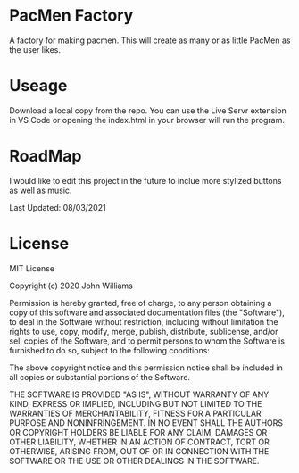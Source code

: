 # PacMen Factory

A factory for making pacmen. This will create as many or as little PacMen as the user likes.  

# Useage
Download a local copy from the repo.  You can use the Live Servr extension in VS Code or opening the index.html in your browser will run the program.

# RoadMap
I would like to edit this project in the future to inclue more stylized buttons as well as music.

Last Updated: 08/03/2021

# License
MIT License

Copyright (c) 2020 John Williams

Permission is hereby granted, free of charge, to any person obtaining a copy of this software and associated documentation files (the "Software"), to deal in the Software without restriction, including without limitation the rights to use, copy, modify, merge, publish, distribute, sublicense, and/or sell copies of the Software, and to permit persons to whom the Software is furnished to do so, subject to the following conditions:

The above copyright notice and this permission notice shall be included in all copies or substantial portions of the Software.

THE SOFTWARE IS PROVIDED "AS IS", WITHOUT WARRANTY OF ANY KIND, EXPRESS OR IMPLIED, INCLUDING BUT NOT LIMITED TO THE WARRANTIES OF MERCHANTABILITY, FITNESS FOR A PARTICULAR PURPOSE AND NONINFRINGEMENT. IN NO EVENT SHALL THE AUTHORS OR COPYRIGHT HOLDERS BE LIABLE FOR ANY CLAIM, DAMAGES OR OTHER LIABILITY, WHETHER IN AN ACTION OF CONTRACT, TORT OR OTHERWISE, ARISING FROM, OUT OF OR IN CONNECTION WITH THE SOFTWARE OR THE USE OR OTHER DEALINGS IN THE SOFTWARE.

